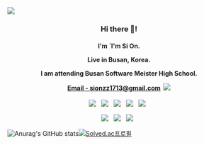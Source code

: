 <!-- ![header] 제약되는게 있는 것 같아서 img 태그를 사용해서 해봄 밑에 꺼랑 같은 의미
  ![header](https://capsule-render.vercel.app/api?type=waving&color=AF7AC5&height=555&section=header&text=dlatldhs%20(Full_Stack)&fontSize=45&fontColor=FDFEFE)
-->
<img src="https://capsule-render.vercel.app/api?type=waving&color=AF7AC5&height=555&section=header&text=dlatldhs%20(Full_Stack)&fontSize=45&fontColor=FDFEFE"/>
<h3 align="center">Hi there 👋!</h3>
<h4 align="center">I'm `I'm Si On.
  
  Live in Busan, Korea.
  
  
  I am attending Busan Software Meister High School.
  
  <u>Email - sionzz1713@gmail.com</u> &nbsp;<img src = "https://img.shields.io/badge/Gmail-d14836?style=flat-square&logo=Gmail&logoColor=white&link=mailto:sionzz1713@gmail.com"></h5>
  <p align="center">
  <img src="https://img.shields.io/badge/C-A8B9CC?style=flat-square&logo=C&logoColor=white"/></a> &nbsp
  <img src="https://img.shields.io/badge/Python-3776AB?style=flat-square&logo=Python&logoColor=white"/></a> &nbsp
  <img src="https://img.shields.io/badge/MariaDB-003545?style=flat-square&logo=MariaDB&logoColor=white"/></a> &nbsp
  <img src="https://img.shields.io/badge/MySQL-4479A1?style=flat-square&logo=MySQL&logoColor=white"/></a> &nbsp
  <img src="https://img.shields.io/badge/Flask-000000?style=flat-square&logo=Flask&logoColor=white"/></a> &nbsp
</p>
<p align="center">
  <img src="https://img.shields.io/badge/HTML5-E34F26?style=flat-square&logo=HTML5&logoColor=white"/></a> &nbsp
  <img src="https://img.shields.io/badge/CSS3-1572B6?style=flat-square&logo=CSS3&logoColor=white"/></a> &nbsp
  <img src="https://img.shields.io/badge/JavaScript-F7DF1E?style=flat-square&logo=JavaScript&logoColor=white"/></a> &nbsp
</p>

![Anurag's GitHub stats](https://github-readme-stats.vercel.app/api?username=dlatldhs&show_icons=true&theme=radical)[![Solved.ac프로필](http://mazassumnida.wtf/api/v2/generate_badge?boj=dlatldhs)](https://solved.ac/dlatldhs)
